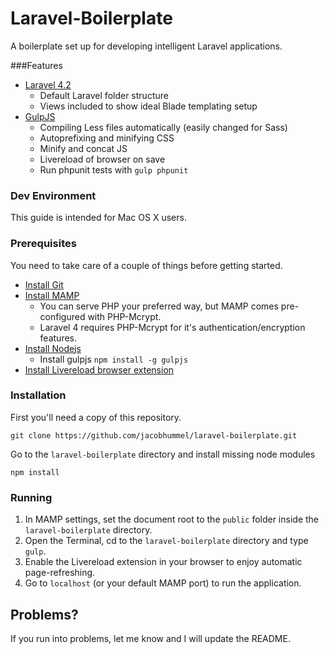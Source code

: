 # Laravel-Boilerplate

A boilerplate set up for developing intelligent Laravel applications.

###Features

* [Laravel 4.2](http://laravel.com/)
  * Default Laravel folder structure
  * Views included to show ideal Blade templating setup
* [GulpJS](http://gulpjs.com/)
  * Compiling Less files automatically (easily changed for Sass)
  * Autoprefixing and minifying CSS
  * Minify and concat JS
  * Livereload of browser on save
  * Run phpunit tests with `gulp phpunit`

### Dev Environment

This guide is intended for Mac OS X users.

### Prerequisites

You need to take care of a couple of things before getting started.

* [Install Git](http://git-scm.com/book/en/Getting-Started-Installing-Git)
* [Install MAMP](http://www.mamp.info/)
  * You can serve PHP your preferred way, but MAMP comes pre-configured with PHP-Mcrypt.
  * Laravel 4 requires PHP-Mcrypt for it's authentication/encryption features.
* [Install Nodejs](http://nodejs.org/)
  *   Install gulpjs `npm install -g gulpjs`
* [Install Livereload browser extension](http://feedback.livereload.com/knowledgebase/articles/86242-how-do-i-install-and-use-the-browser-extensions)

### Installation

First you'll need a copy of this repository.

    git clone https://github.com/jacobhummel/laravel-boilerplate.git

Go to the `laravel-boilerplate` directory and install missing node modules

    npm install

### Running

1. In MAMP settings, set the document root to the `public` folder inside the `laravel-boilerplate` directory.
2. Open the Terminal, cd to the `laravel-boilerplate` directory and type `gulp`.
3. Enable the Livereload extension in your browser to enjoy automatic page-refreshing.
4. Go to `localhost` (or your default MAMP port) to run the application.

## Problems?

If you run into problems, let me know and I will update the README.
